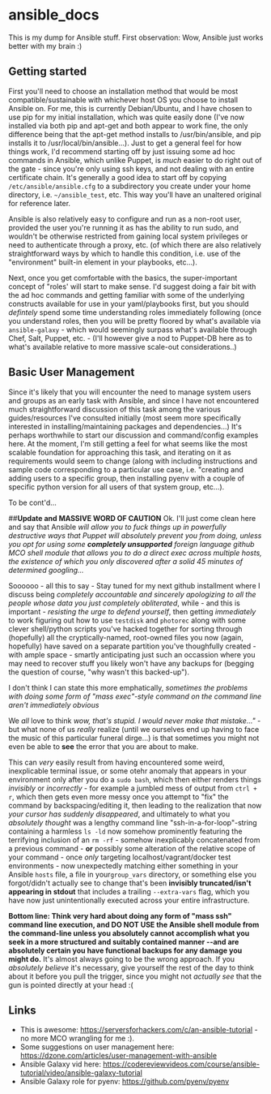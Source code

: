 # ansible_docs

This is my dump for Ansible stuff. First observation: Wow, Ansible just works better with my brain :)

## Getting started

First you'll need to choose an installation method that would be most compatible/sustainable with whichever host OS you choose to install Ansible on.  For me, this is currently Debian/Ubuntu, and I have chosen to use pip for my initial installation, which was quite easily done (I've now installed via both pip and apt-get and both appear to work fine, the only difference being that the apt-get method installs to /usr/bin/ansible, and pip installs it to /usr/local/bin/ansible...). Just to get a general feel for how things work, I'd recommend starting off by just issuing some ad hoc commands in Ansible, which unlike Puppet, is *much* easier to do right out of the gate - since you're only using ssh keys, and not dealing with an entire certificate chain.  It's generally a good idea to start off by copying `/etc/ansible/ansible.cfg` to a subdirectory you create under your home directory, i.e. `~/ansible_test`, etc.  This way you'll have an unaltered original for reference later.

Ansible is also relatively easy to configure and run as a non-root user, provided the user you're running it as has the ability to run sudo, and wouldn't be otherwise restricted from gaining local system privileges or need to authenticate through a proxy, etc. (of which there are also relatively straightforward ways by which to handle this condition, i.e. use of the "environment" built-in element in your playbooks, etc...).

Next, once you get comfortable with the basics, the super-important concept of "roles' will start to make sense.  I'd suggest doing a fair bit with the ad hoc commands and getting familiar with some of the underlying constructs available for use in your yaml/playbooks first, but you should *defintely* spend some time understanding roles immediately following (once you understand roles, then you will be pretty floored by what's available via `ansible-galaxy` - which would seemingly surpass what's available through Chef, Salt, Puppet, etc. - (I'll however give a nod to Puppet-DB here as to what's available relative to more massive scale-out considerations..)

## Basic User Management
Since it's likely that you will encounter the need to manage system users and groups as an early task with Ansible, and since I have not encountered much straightforward discussion of this task among the various guides/resources I've consulted initially (most seem more specifically interested in installing/maintaining packages and dependencies...) It's perhaps worthwhile to start our discussion and command/config examples here. At the moment, I'm still getting a feel for what seems like the most scalable foundation for approaching this task, and iterating on it as requirements would seem to change (along with including instructions and sample code corresponding to a particular use case, i.e. "creating and adding users to a specific group, then installing pyenv with a couple of specific python version for all users of that system group, etc...).

To be cont'd...

##**Update and MASSIVE WORD OF CAUTION** Ok. I'll just come clean here and say that Ansible *will allow you to fuck things up in powerfully destructive ways that Puppet will absolutely prevent you from doing, unless you opt for using some **completely unsupported** foreign language github MCO shell module that allows you to do a direct exec across multiple hosts, the existence of which you only discovered after a solid 45 minutes of determined googling...*

Soooooo - all this to say - Stay tuned for my next github installment where I discuss being *completely accountable and sincerely apologizing to all the people whose data you just completely obliterated*, while - and this is important - *resisting the urge to defend yourself*, then getting *immediately* to work figuring out how to use `testdisk` and `photorec` along with some clever shell/python scripts you've hacked together for sorting through (hopefully) all the cryptically-named, root-owned files you now (again, hopefully) have saved on a separate partition you've thoughfully created - with ample space - smartly anticipating just such an occassion where you may need to recover stuff you likely won't have any backups for (begging the question of course, "why wasn't this backed-up").

I don't think I can state this more emphatically, *sometimes the problems with doing some form of "mass exec"-style command on the command line aren't immediately obvious* 

We *all* love to think *wow, that's stupid. I would never make that mistake..."* - but what none of us *really* realize (until we ourselves end up having to face the music of this particular funeral dirge...) is that sometimes you might not even be able to **see** the error that you are about to make.  

This can *very* easily result from having encountered some weird, inexplicable terminal issue, or some otehr anomaly that appears in your environment only after you do a `sudo bash`, which then either renders things *invisibly* or *incorrectly* - for example a jumbled mess of output from `ctrl + r`, which then gets even more messy once you attempt to "fix" the command by backspacing/editing it, then leading to the realization that now *your cursor has suddenly disappeared*, and ultimately to what you *absolutely thought* was a lengthy command line "ssh-in-a-for-loop"-string containing a harmless `ls -ld` now somehow prominently featuring the terrifying inclusion of an `rm -rf` - somehow inexplicably concatenated from a previous command - **or** possibly some alteration of the relative scope of your command - once *only* targeting localhost/vagrant/docker test environments - now unexpectedly matching either something in your Ansible `hosts` file, a file in your`group_vars` directory, or something else you forgot/didn't actually see to change that's been **invisibly truncated/isn't appearing in stdout** that includes a trailing `--extra-vars` flag, which you have now just unintentionally executed across your entire infrastructure. 

**Bottom line: Think very hard about doing any form of "mass ssh" command line execution, and DO NOT USE the Ansible shell module from the command-line unless you absolutely cannot accomplish what you seek in a more structured and suitably contained manner --and are absolutely certain you have functional backups for any damage you might do.** It's almost always going to be the wrong approach.  If you *absolutely believe* it's necessary, give yourself the rest of the day to think about it before you pull the trigger, since you might not *actually see* that the gun is pointed directly at your head :(


## Links
- This is awesome: https://serversforhackers.com/c/an-ansible-tutorial - no more MCO wrangling for me :).
- Some suggestions on user management here: https://dzone.com/articles/user-management-with-ansible
- Ansible Galaxy vid here: https://codereviewvideos.com/course/ansible-tutorial/video/ansible-galaxy-tutorial
- Ansible Galaxy role for pyenv: https://github.com/pyenv/pyenv
